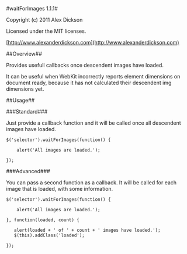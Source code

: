 #waitForImages 1.1.1#

Copyright (c) 2011 Alex Dickson

Licensed under the MIT licenses.

[http://www.alexanderdickson.com](http://www.alexanderdickson.com)

##Overview##

Provides usefull callbacks once descendent images have loaded.

It can be useful when WebKit incorrectly reports element dimensions on document ready, because it has not calculated their descendent img dimensions yet.


##Usage##

###Standard###

Just provide a callback function and it will be called once all descendent images have loaded.

    $('selector').waitForImages(function() {
   
        alert('All images are loaded.');

    });

###Advanced###

You can pass a second function as a callback. It will be called for each image that is loaded, with some information.

    $('selector').waitForImages(function() {

        alert('All images are loaded.');

    }, function(loaded, count) {

       alert(loaded + ' of ' + count + ' images have loaded.');
       $(this).addClass('loaded');

    });
